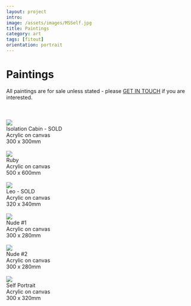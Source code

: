```yaml
---
layout: project
intro:  
image: /assets/images/MSSelf.jpg
title: Paintings
category: art
tags: [fitout]
orientation: portrait
---
```


# Paintings

All paintings are for sale unless stated - please [GET IN TOUCH](mailto:hello@matt-smith.co) if you are interested. 
<br>
<br>
<br>
<br>
![](/assets/images/IsoCabin.jpg)
<br>
Isolation Cabin - SOLD <br>
Acrylic on canvas <br>
300 x 300mm <br>
<br>
![](/assets/images/Ruby.jpg)
<br>
Ruby<br>
Acrylic on canvas<br>
500 x 600mm<br>
<br>
![](/assets/images/Leo.jpg)
<br>
Leo - SOLD<br>
Acrylic on canvas<br>
320 x 340mm<br>
<br>
![](/assets/images/Nude1.jpg)
<br>
Nude #1<br>
Acrylic on canvas<br>
300 x 280mm<br>
<br>
![](/assets/images/Nude2.jpg)
<br>
Nude #2<br>
Acrylic on canvas<br>
300 x 280mm<br>
<br>
![](/assets/images/MSSelf.jpg)
<br>
Self Portrait<br>
Acrylic on canvas<br>
300 x 320mm<br>
